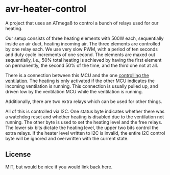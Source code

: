 # avr-heater-control

A project that uses an ATmega8 to control a bunch of relays used for our heating.

Our setup consists of three heating elements with 500W each, sequentially inside an air duct, heating incoming air.
The three elements are controlled by one relay each.
We use very slow PWM, with a period of ten seconds and duty cycle increments of one second.
The elements are maxed out sequentially, i.e., 50% total heating is achieved by having the first element on permanently, the second 50% of the time, and the third one not at all.

There is a connection between this MCU and the one [controlling the ventilation](../avr-fan-control).
The heating is only activated if the other MCU indicates the incoming ventilation is running.
This connection is usually pulled up, and driven low by the ventilation MCU while the ventilation is running.

Additionally, there are two extra relays which can be used for other things.

All of this is controlled via I2C.
One status byte indicates whether there was a watchdog reset and whether heating is disabled due to the ventilation not running.
The other byte is used to set the heating level and the free relays.
The lower six bits dictate the heating level, the upper two bits control the extra relays.
If the heater level written to I2C is invalid, the entire I2C control byte will be ignored and overwritten with the current state.

## License

MIT, but would be nice if you would link back here.
